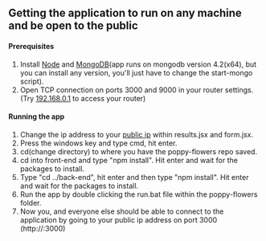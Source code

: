 ## Getting the application to run on any machine and be open to the public

#### Prerequisites
1. Install [Node](https://nodejs.org/en/download/) and [MongoDB](https://www.mongodb.com/try/download/community?tck=docs_server)(app runs on mongodb version 4.2(x64), but you can install any version, you'll just have to change the start-mongo script).
2. Open TCP connection on ports 3000 and 9000 in your router settings. (Try [192.168.0.1](http://192.168.0.1) to access your router)

#### Running the app
1. Change the ip address to your [public ip](https://www.whatismyip.com/) within results.jsx and form.jsx.
2. Press the windows key and type cmd, hit enter.
3. cd(change directory) to where you have the poppy-flowers repo saved.
4. cd into front-end and type "npm install". Hit enter and wait for the packages to install.
5. Type "cd ../back-end", hit enter and then type "npm install". Hit enter and wait for the packages to install.
2. Run the app by double clicking the run.bat file within the poppy-flowers folder.
3. Now you, and everyone else should be able to connect to the application by going to your public ip address on port 3000 (http://<your-ip>:3000)
